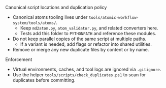 Canonical script locations and duplication policy

- Canonical atoms tooling lives under `tools/atomic-workflow-system/tools/atoms/`.
  - Keep `md2atom.py`, `atom_validator.py`, and related converters here.
  - Tests add this folder to `PYTHONPATH` and reference these modules.
- Do not keep parallel copies of the same script at multiple paths.
  - If a variant is needed, add flags or refactor into shared utilities.
- Remove or merge any new duplicate files by content or by name.

Enforcement

- Virtual environments, caches, and tool logs are ignored via `.gitignore`.
- Use the helper `tools/scripts/check_duplicates.ps1` to scan for duplicates before committing.

